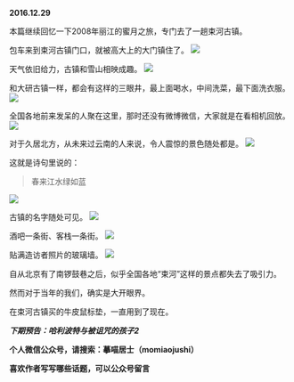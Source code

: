 
**2016.12.29**

本篇继续回忆一下2008年丽江的蜜月之旅，专门去了一趟束河古镇。

包车来到束河古镇门口，就被高大上的大门镇住了。
![](https://mmbiz.qlogo.cn/mmbiz_jpg/uDI3FLln00aqicue2SQKcdh9sUgCKnEWJya7bFDzFKkpFsMShRTjUMJvaAoPicFSUKycgpzNgGj6KeLmScMwe4vQ/0?wx_fmt=jpeg)


天气依旧给力，古镇和雪山相映成趣。
![](https://mmbiz.qlogo.cn/mmbiz_jpg/uDI3FLln00aqicue2SQKcdh9sUgCKnEWJZtquhyMp6Ric8YQTlfjeuF5nME20cNLn4HxIzlKQ1gicLS6kHeK118OQ/0?wx_fmt=jpeg)


和大研古镇一样，都会有这样的三眼井，最上面喝水，中间洗菜，最下面洗衣服。
![](https://mmbiz.qlogo.cn/mmbiz_jpg/uDI3FLln00aqicue2SQKcdh9sUgCKnEWJC6hkBpJGpXAjOuTru6N8nHOlr8oGUHShflicQr2N9lsPPBuW6lXr9Cw/0?wx_fmt=jpeg)


全国各地前来发呆的人聚在这里，那时还没有微博微信，大家就是在看相机回放。
![](https://mmbiz.qlogo.cn/mmbiz_jpg/uDI3FLln00aqicue2SQKcdh9sUgCKnEWJmhCBeyhYI1CtwLcBePklOdU9IwCRCtjc69RVmehs8ZbsmTQ3npvCdA/0?wx_fmt=jpeg)


对于久居北方，从未来过云南的人来说，令人震惊的景色随处都是。
![](https://mmbiz.qlogo.cn/mmbiz_jpg/uDI3FLln00aqicue2SQKcdh9sUgCKnEWJ6kfs3YBGUeNpTiccDYzn7tU2yoPZVMspD67RrW1Png1bdFoXBA4JRfQ/0?wx_fmt=jpeg)


这就是诗句里说的：
>春来江水绿如蓝


![](https://mmbiz.qlogo.cn/mmbiz_jpg/uDI3FLln00aqicue2SQKcdh9sUgCKnEWJibeK7Wjssko3pGQHfUo8UG6P5BKz6xIaMM5ykyvGdgGQT2Az7NoyPew/0?wx_fmt=jpeg)


古镇的名字随处可见。
![](https://mmbiz.qlogo.cn/mmbiz_jpg/uDI3FLln00aqicue2SQKcdh9sUgCKnEWJfyDngibbrc4Qk5bsQ9hjzLH62OS8hFJBouqVqwHW3pXrGkN8nJyHKeg/0?wx_fmt=jpeg)


酒吧一条街、客栈一条街。
![](https://mmbiz.qlogo.cn/mmbiz_jpg/uDI3FLln00aqicue2SQKcdh9sUgCKnEWJ6FhLYD4b1LDadfYXPic7oUKvyI0BH3FGlxCfibJTKvpEJFXVs2ryz0rQ/0?wx_fmt=jpeg)


贴满造访者照片的玻璃墙。
![](https://mmbiz.qlogo.cn/mmbiz_jpg/uDI3FLln00aqicue2SQKcdh9sUgCKnEWJOXibvrJBZjtp1DIfUNxXJ5uDM4xFrDJXtyfBDgVXwawdkWiaMGBvMFhQ/0?wx_fmt=jpeg)


自从北京有了南锣鼓巷之后，似乎全国各地“束河”这样的景点都失去了吸引力。

然而对于当年的我们，确实是大开眼界。

在束河古镇买的牛皮鼠标垫，一直用到了现在。


***下期预告：哈利波特与被诅咒的孩子2***


**个人微信公众号，请搜索：摹喵居士（momiaojushi）**

**喜欢作者写写哪些话题，可以公众号留言**
